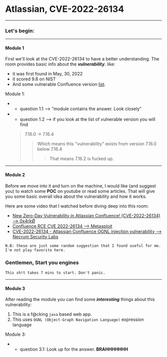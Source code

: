 # **Atlassian, CVE-2022-26134**
___
### Let's begin:
___
#### Module 1
First we'll look at the CVE-2022-26134 to have a better understanding.
The room provides basic info about the ***vulnerability***.
like:
- it was first found in May, 30, 2022
- it scored 9.8 on NIST
- And some vulnerable Confluence version [list](https://nvd.nist.gov/vuln/detail/CVE-2022-26134).

Module 1:
- - question 1.1 --> "module contains the answer. Look closely"
- - question 1.2 --> if you look at the list of vulnerable version you will find 
  > 7.16.0 -> 7.16.4
  >> Which means this "vulnerability" exists from version 7.16.0 below 7.16.4
  >>> That means 7.16.2 is fucked up.
___
#### Module 2
Before we move into it and turn on the machine, I would like (and suggest you) to watch some **POC** on youtube or read some articles. That will give you some basic overall idea about the vulnerability and how it works.

Here are some video that I watched before diving deep into this room:
- [New Zero-Day Vulnerability in Atlassian Confluence! (CVE-2022-26134) --> 0x4rkØ](https://www.youtube.com/watch?v=-ggo7FB45pA&ab_channel=0x4rk%C3%98)
- [Confluence RCE CVE 2022-26134 --> Metasploit](https://www.youtube.com/watch?v=G-K3krf3ARg&ab_channel=Metasploit)
- [CVE-2022-26134 - Atlassian Confluence OGNL injection vulnerability --> Necrum Security Labs](https://www.youtube.com/watch?v=AoPVDMihNgA&ab_channel=NecrumSecurityLabs)

`N.B: these are just some random suggestion that I found useful for me. I'm not play favorite here.`

### Gentlemen, Start you engines
`This sh!t takes 7 mins to start. Don't panic.`
___

#### Module 3
After reading the module you can find some ***interesting*** things about this vulnerability:

1. This is a f@cking `java` based web app.
2. This uses `OGNL (Object-Graph Navigation Language)` expression language

Module 3:
- - question 3.1: Look up for the answer. **BRAHHHHHHH**

